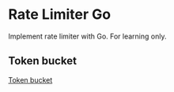# Rate Limiter Go

Implement rate limiter with Go. For learning only.

## Token bucket

[Token bucket](./token_bucket)
